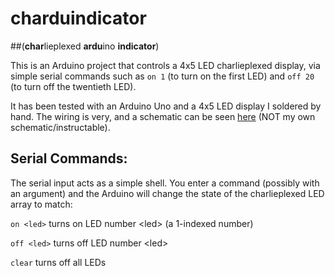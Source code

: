 # charduindicator
##(**char**lieplexed **ardu**ino **indicator**)

This is an Arduino project that controls a 4x5 LED charlieplexed display, via simple serial commands such as `on 1` (to turn on the first LED) and `off 20` (to turn off the twentieth LED).

It has been tested with an Arduino Uno and a 4x5 LED display I soldered by hand. The wiring is very, and a schematic can be seen [here](http://www.instructables.com/id/Controlling-20-Leds-from-5-Arduino-pins-using-Cha/step3/The-first-problem-Wiring-it-properly/) (NOT my own schematic/instructable).

## Serial Commands:
The serial input acts as a simple shell. You enter a command (possibly with an argument) and the Arduino will change the state of the charlieplexed LED array to match:

`on <led>`
  turns on LED number \<led> (a 1-indexed number)
  
`off <led>`
  turns off LED number \<led>
  
`clear`
  turns off all LEDs

